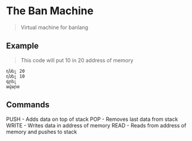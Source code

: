 
# The Ban Machine

> Virtual machine for banlang

## Example
> This code will put 10 in 20 address of memory
```
դնել 20
դնել 10
գրել
ավարտ
```
## Commands
PUSH - Adds data on top of stack
POP - Removes last data from stack
WRITE - Writes data in address of memory
READ - Reads from address of memory and pushes to stack 
